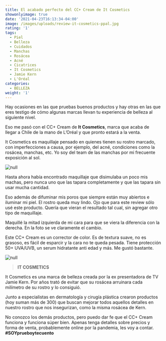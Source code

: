 ```yaml
---
title: El acabado perfecto del CC+ Cream de It Cosmetics
showonlyimage: true
date: '2021-04-23T16:13:34-04:00'
image: /images/uploads/review-it-cosmetics-ppal.jpg
rating: '1'
tags:
  - Piel
  - Belleza
  - Cuidados
  - Manchas
  - Rosácea
  - Acné
  - Cicatrices
  - It Cosmetics
  - Jamie Kern
  - L'Oréal
categories:
  - BELLEZA
weight: '1'
---
```

Hay ocasiones en las que pruebas buenos productos y hay otras en las que eres testigo de cómo algunas marcas llevan tu experiencia de belleza al siguiente nivel.

<!--more-->

Eso me pasó con el CC+ Cream de **It Cosmetics**, marca que acaba de llegar a Chile de la mano de L’Oréal y que pronto estará a la venta.

It Cosmetics es maquillaje pensado en quienes tienen su rostro marcado, con imperfecciones a causa, por ejemplo, del acné, condiciones como la rosácea, manchas, etc. Yo soy del team de las manchas por mi frecuente exposición al sol. 

![null](/images/uploads/review-it-cosmetics-ppal.jpg)

Hasta ahora había encontrado maquillaje que disimulaba un poco mis machas, pero nunca uno que las tapara completamente y que las tapara sin usar mucha cantidad. 

Eso además de difuminar mis poros que siempre están muy abiertos e iluminar mi piel. El rostro queda muy lindo. Ojo que para este review sólo usé este producto. Quería que vieran el resultado tal cual, sin agregar otro tipo de maquillaje.

Maquillé la mitad izquierda de mi cara para que se viera la diferencia con la derecha. En la foto se ve claramente el cambio.

Este CC+ Cream es un corrector de color. Es de textura suave, no es grasoso, es fácil de esparcir y la cara no te queda pesada. Tiene protección 50+ UVA/UVB, un serum hidratante anti edad y más. Me gustó bastante.

![null](/images/uploads/review-it-cosmetics-2.jpg)

> **IT COSMETICS**

It Cosmetics es una marca de belleza creada por la ex presentadora de TV Jamie Kern. Por años trató de evitar que su rosácea arruinara cada milímetro de su rostro y lo consiguió.

Junto a especialistas en dermatología y cirugía plástica crearon productos (hoy suman más de 300) que buscan mejorar todos aquellos detalles en nuestro rostro que nos insegurizan, como la misma rosácea de Kern.

No conozco los demás productos, pero puedo dar fe que el CC+ Cream funciona y funciona súper bien. Apenas tenga detalles sobre precios y forma de venta, probablemente online por la pandemia, les voy a contar. **\#SOYprueboytecuento**
